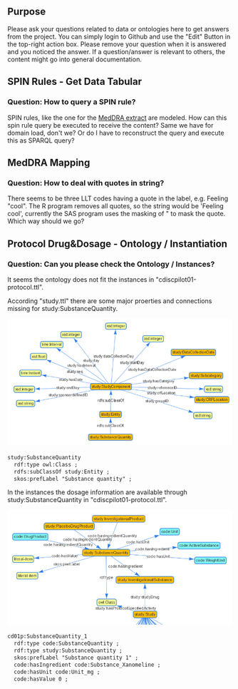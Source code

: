 
## Purpose

Please ask your questions related to data or ontologies here to get answers from the project. You can simply login to Github and use the "Edit" Button in the top-right action box. Please remove your question when it is answered and you noticed the answer. If a question/answer is relevant to others, the content might go into general documentation.

## SPIN Rules - Get Data Tabular

### Question: How to query a SPIN rule?

SPIN rules, like the one for the [MedDRA extract](https://github.com/phuse-org/CTDasRDF/blob/master/doc/images/Meddra-Query.png) are modeled. How can this spin rule query be executed to receive the content? Same we have for domain load, don't we? Or do I have to reconstruct the query and execute this as SPARQL query?

## MedDRA Mapping

### Question: How to deal with quotes in string?

There seems to be three LLT codes having a quote in the label, e.g. Feeling "cool". The R program removes all quotes, so the string would be 'Feeling cool', currently the SAS program uses the masking of \" to mask the quote. Which way should we go?

## Protocol Drug&Dosage - Ontology / Instantiation

### Question: Can you please check the Ontology / Instances?

It seems the ontology does not fit the instances in "cdiscpilot01-protocol.ttl".

According "study.ttl" there are some major proerties and connections missing for study:SubstanceQuantity.

![Connections according Instances](./images/questions_TS_DRUG_SubstanceQuantityVis.png)

```
study:SubstanceQuantity
  rdf:type owl:Class ;
  rdfs:subClassOf study:Entity ;
  skos:prefLabel "Substance quantity" ;
```

In the instances the dosage information are available through study:SubstanceQuantity in "cdiscpilot01-protocol.ttl".

![Connections according Instances](./images/questions_TS_DRUG_InstanceClassVis.png)

```
cd01p:SubstanceQuantity_1
  rdf:type code:SubstanceQuantity ;
  rdf:type study:SubstanceQuantity ;
  skos:prefLabel "Substance quantity 1" ;
  code:hasIngredient code:Substance_Xanomeline ;
  code:hasUnit code:Unit_mg ;
  code:hasValue 0 ;
```
